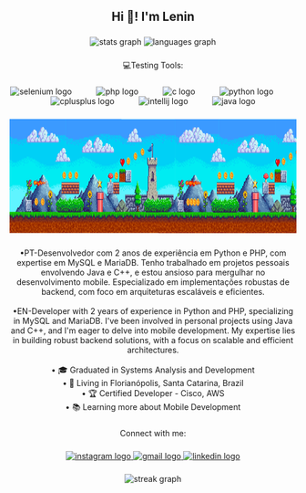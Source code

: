<h2 align="center">Hi 👋! I'm Lenin</h2>

###

<div align="center">
  <img src="https://github-readme-stats.vercel.app/api?username=lenincst&hide_title=false&hide_rank=false&show_icons=true&include_all_commits=true&count_private=true&disable_animations=false&theme=aura&locale=en&hide_border=true" height="150" alt="stats graph"  />
  <img src="https://github-readme-stats.vercel.app/api/top-langs?username=lenincst&locale=en&hide_title=false&layout=compact&card_width=320&langs_count=5&theme=aura&hide_border=true" height="150" alt="languages graph"  />
</div>

###

<p align="center">💻Testing Tools:</p>

###

<div align="center">
  <img src="https://cdn.jsdelivr.net/gh/devicons/devicon/icons/selenium/selenium-original.svg" height="40" alt="selenium logo"  />
  <img width="35" />
  <img src="https://cdn.jsdelivr.net/gh/devicons/devicon/icons/php/php-original.svg" height="40" alt="php logo"  />
  <img width="35" />
  <img src="https://cdn.jsdelivr.net/gh/devicons/devicon/icons/c/c-original.svg" height="40" alt="c logo"  />
  <img width="35" />
  <img src="https://cdn.jsdelivr.net/gh/devicons/devicon/icons/python/python-original.svg" height="40" alt="python logo"  />
  <img width="35" />
  <img src="https://cdn.jsdelivr.net/gh/devicons/devicon/icons/cplusplus/cplusplus-original.svg" height="40" alt="cplusplus logo"  />
  <img width="35" />
  <img src="https://cdn.jsdelivr.net/gh/devicons/devicon/icons/intellij/intellij-original.svg" height="40" alt="intellij logo"  />
  <img width="35" />
  <img src="https://cdn.jsdelivr.net/gh/devicons/devicon/icons/java/java-original.svg" height="40" alt="java logo"  />
</div>

###

<div align="center">
  <img height="200" src="\foto.png"  />
</div>

###

<p align="center"> •PT-Desenvolvedor com 2 anos de experiência em Python e PHP, com expertise em MySQL e MariaDB. Tenho trabalhado em projetos pessoais envolvendo Java e C++, e estou ansioso para mergulhar no desenvolvimento mobile. Especializado em implementações robustas de backend, com foco em arquiteturas escaláveis e eficientes. <br><br>•EN-Developer with 2 years of experience in Python and PHP, specializing in MySQL and MariaDB. I've been involved in personal projects using Java and C++, and I'm eager to delve into mobile development. My expertise lies in building robust backend solutions, with a focus on scalable and efficient architectures.<br><br> • 🎓 Graduated in Systems Analysis and Development  <br>• 📌 Living in Florianópolis, Santa Catarina, Brazil  <br>• 🏆 Certified Developer - Cisco, AWS  <br>• 📚 Learning more about Mobile Development</p>

###

<p align="center">Connect with me:</p>

###

<div align="center">
  <a href="https://www.instagram.com/lenincst/" target="_blank">
    <img src="https://img.shields.io/static/v1?message=Instagram&logo=instagram&label=lenincst&color=E4405F&logoColor=white&labelColor=&style=for-the-badge" height="35" alt="instagram logo"  />
  </a>
  <a href="mailto:lenincostta@gmail.com" target="_blank">
    <img src="https://img.shields.io/static/v1?message=Gmail&logo=gmail&label=lenincostta&color=D14836&logoColor=white&labelColor=&style=for-the-badge" height="35" alt="gmail logo"  />
  </a>
  <a href="https://www.linkedin.com/in/lenincst/" target="_blank">
    <img src="https://img.shields.io/static/v1?message=LinkedIn&logo=linkedin&label=lenincst&color=0077B5&logoColor=white&labelColor=&style=for-the-badge" height="35" alt="linkedin logo"  />
  </a>
</div>

###

<div align="center">
  <img src="https://streak-stats.demolab.com?user=lenincst&locale=en&mode=daily&theme=dracula&hide_border=false&border_radius=5&order=3" height="150" alt="streak graph"  />
</div>

###
 
